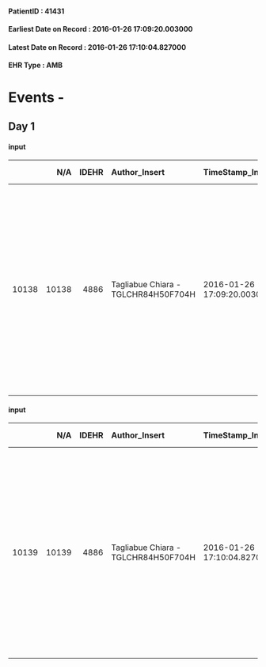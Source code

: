
#### PatientID : 41431
#### Earliest Date on Record : 2016-01-26 17:09:20.003000
#### Latest Date on Record : 2016-01-26 17:10:04.827000
#### EHR Type : AMB

# Events - 

## Day 1

#### input
|       |    N/A |   IDEHR | Author_Insert                       | TimeStamp_Insert           | EHRType   |   PatientID |   IDDigitalSignDocument | persone_vicine   |   Unnamed: 0_x.1 |   IDANAMNESI_SOCIALE | Patient   | FamigliaAltro   | Paziente_T   | FamigliaAltro_T   |   Non_Rilevabile_x.1 | Note_Non_Rilevabile_x.1   | opt_Problemi   | chk_contr_sintomi   | chk_competenza                                 | opt_paziente_a   | opt_famiglia_a      | opt_adeguatezza   | ds_note_ad                                                                                                | opt_paziente_solo   | opt_presente_assente   | Presenza_minori   | ds_familiari_coinv                                                                                                                                                                                                                                   | opt_necessario   | opt_presente   | opt_risorse_ec   | opt_paziente_psi   | opt_Ins_vol   | ds_note_prio                                                                                                                                                                                                                       | opt_esenzione   | opt_inv_civile   |   ds_codice_es | Needs               | opt_disponibilita_f   | opt_indennita_acc   | opt_legge   | opt_famiglia_psi   | opt_disponibilit_paz   |
|------:|-------:|--------:|:------------------------------------|:---------------------------|:----------|------------:|------------------------:|:-----------------|-----------------:|---------------------:|:----------|:----------------|:-------------|:------------------|---------------------:|:--------------------------|:---------------|:--------------------|:-----------------------------------------------|:-----------------|:--------------------|:------------------|:----------------------------------------------------------------------------------------------------------|:--------------------|:-----------------------|:------------------|:-----------------------------------------------------------------------------------------------------------------------------------------------------------------------------------------------------------------------------------------------------|:-----------------|:---------------|:-----------------|:-------------------|:--------------|:-----------------------------------------------------------------------------------------------------------------------------------------------------------------------------------------------------------------------------------|:----------------|:-----------------|---------------:|:--------------------|:----------------------|:--------------------|:------------|:-------------------|:-----------------------|
| 10138 |  10138 |    4886 | Tagliabue Chiara - TGLCHR84H50F704H | 2016-01-26 17:09:20.003000 | AMB       |       41431 |                  255378 | N/A              |             2363 |                 1577 | Si#1      | Si#1            | Si#1         | Si#1              |                    0 | NR                        | Si#1           | controllo sintomi#0 | competenza/capacit√† assistenziale caregiver#0 | Indefinite#2     | Sovradimensionate#0 | No#0              | Il paziente vive da solo, condizioni domiciliari non adeguate, Esistono aperti conflitti con i familiari. | Si#1                | Assente#0              | No#0              | Il paziente ha rapporti conflittuali con i suoi familiari. Alcuni vicini di casa e amici gli sono vicino: Francesco, amico d'infanzia vive a Milano, Luisella-vicina di casa-, Adelchi, abita nello stesso stabile e Bruno, amico che vive a Milano. | Si#1             | No#0           | Da valutare#2    | No#0               | No#0          | Paziente in situazione clinica avanzata, gli amici segnalano anche condizioni domiciliari inadeguate (scarsa igiene, assenza di acqua calda) e carattere oppositivo del paziente nei confronti di proposta di ricovero in hospice. | Si#1            | No#0             |             48 | Clinici#0;Sociali#1 | No#0                  | No#0                | No#0        | No#0               | No#0                   |

#### input
|       |    N/A |   IDEHR | Author_Insert                       | TimeStamp_Insert           | EHRType   |   PatientID |   IDDigitalSignDocument | persone_vicine   |   Unnamed: 0_x.1 |   IDANAMNESI_SOCIALE | Patient   | FamigliaAltro   | Paziente_T   | FamigliaAltro_T   |   Non_Rilevabile_x.1 | Note_Non_Rilevabile_x.1   | opt_Problemi   | chk_contr_sintomi   | chk_competenza                                 | opt_paziente_a   | opt_famiglia_a      | opt_adeguatezza   | ds_note_ad                                                                                                | opt_paziente_solo   | opt_presente_assente   | Presenza_minori   | ds_familiari_coinv                                                                                                                                                                                                                                   | opt_necessario   | opt_presente   | opt_risorse_ec   | opt_paziente_psi   | opt_Ins_vol   | ds_note_prio                                                                                                                                                                                                                       | opt_esenzione   | opt_inv_civile   |   ds_codice_es | Needs               | opt_disponibilita_f   | opt_indennita_acc   | opt_legge   | opt_famiglia_psi   | opt_disponibilit_paz   |
|------:|-------:|--------:|:------------------------------------|:---------------------------|:----------|------------:|------------------------:|:-----------------|-----------------:|---------------------:|:----------|:----------------|:-------------|:------------------|---------------------:|:--------------------------|:---------------|:--------------------|:-----------------------------------------------|:-----------------|:--------------------|:------------------|:----------------------------------------------------------------------------------------------------------|:--------------------|:-----------------------|:------------------|:-----------------------------------------------------------------------------------------------------------------------------------------------------------------------------------------------------------------------------------------------------|:-----------------|:---------------|:-----------------|:-------------------|:--------------|:-----------------------------------------------------------------------------------------------------------------------------------------------------------------------------------------------------------------------------------|:----------------|:-----------------|---------------:|:--------------------|:----------------------|:--------------------|:------------|:-------------------|:-----------------------|
| 10139 |  10139 |    4886 | Tagliabue Chiara - TGLCHR84H50F704H | 2016-01-26 17:10:04.827000 | AMB       |       41431 |                  255381 | N/A              |             2364 |                 1578 | Si#1      | Si#1            | Si#1         | Si#1              |                    0 | NR                        | Si#1           | controllo sintomi#0 | competenza/capacit√† assistenziale caregiver#0 | Indefinite#2     | Sovradimensionate#0 | No#0              | Il paziente vive da solo, condizioni domiciliari non adeguate, Esistono aperti conflitti con i familiari. | Si#1                | Assente#0              | No#0              | Il paziente ha rapporti conflittuali con i suoi familiari. Alcuni vicini di casa e amici gli sono vicino: Francesco, amico d'infanzia vive a Milano, Luisella-vicina di casa-, Adelchi, abita nello stesso stabile e Bruno, amico che vive a Milano. | Si#1             | No#0           | Da valutare#2    | No#0               | No#0          | Paziente in situazione clinica avanzata, gli amici segnalano anche condizioni domiciliari inadeguate (scarsa igiene, assenza di acqua calda) e carattere oppositivo del paziente nei confronti di proposta di ricovero in hospice. | Si#1            | No#0             |             48 | Clinici#0;Sociali#1 | No#0                  | No#0                | No#0        | No#0               | No#0                   |


